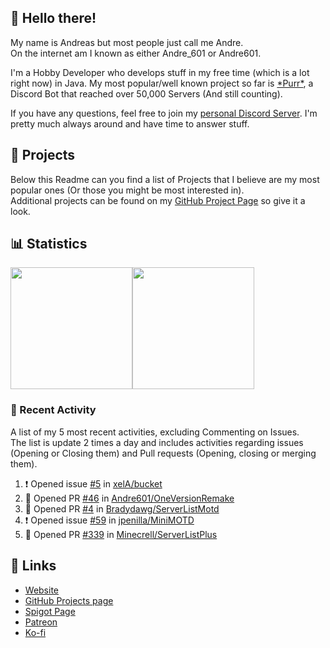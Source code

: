 <!-- Links -->
[purr]: https://purrbot.site
[discord]: https://discord.gg/6dazXp6
[website]: https://andre601.ch
[github]: https://andre601.ch/projects
[spigot]: https://www.spigotmc.org/resources/authors/56829/
[patreon]: https://patreon.com/andre_601
[ko-fi]: https://ko-fi.com/andre_601

## 👋 Hello there!
My name is Andreas but most people just call me Andre.  
On the internet am I known as either Andre_601 or Andre601.

I'm a Hobby Developer who develops stuff in my free time (which is a lot right now) in Java. My most popular/well known project so far is [\*Purr\*][purr], a Discord Bot that reached over 50,000 Servers (And still counting).

If you have any questions, feel free to join my [personal Discord Server][discord]. I'm pretty much always around and have time to answer stuff.

## 📁 Projects
Below this Readme can you find a list of Projects that I believe are my most popular ones (Or those you might be most interested in).  
Additional projects can be found on my [GitHub Project Page][github] so give it a look.

## 📊 Statistics
<img height="195px" src="https://github-readme-stats.vercel.app/api?username=Andre601&show_icons=true&hide_rank=true&title_color=3498db&bg_color=ffffff00&text_color=718096"><img height="195px" src="https://github-readme-stats.vercel.app/api/top-langs?username=Andre601&layout=compact&title_color=3498db&bg_color=ffffff00&text_color=718096">

### 📜 Recent Activity
A list of my 5 most recent activities, excluding Commenting on Issues.  
The list is update 2 times a day and includes activities regarding issues (Opening or Closing them) and Pull requests (Opening, closing or merging them).
<!--START_SECTION:activity-->
1. ❗️ Opened issue [#5](https://github.com//xelA/bucket/issues/5) in [xelA/bucket](https://github.com//xelA/bucket)
2. 💪 Opened PR [#46](https://github.com//Andre601/OneVersionRemake/pull/46) in [Andre601/OneVersionRemake](https://github.com//Andre601/OneVersionRemake)
3. 💪 Opened PR [#4](https://github.com//Bradydawg/ServerListMotd/pull/4) in [Bradydawg/ServerListMotd](https://github.com//Bradydawg/ServerListMotd)
4. ❗️ Opened issue [#59](https://github.com//jpenilla/MiniMOTD/issues/59) in [jpenilla/MiniMOTD](https://github.com//jpenilla/MiniMOTD)
5. 💪 Opened PR [#339](https://github.com//Minecrell/ServerListPlus/pull/339) in [Minecrell/ServerListPlus](https://github.com//Minecrell/ServerListPlus)
<!--END_SECTION:activity-->

## 🔗 Links
- [Website]
- [GitHub Projects page][github]
- [Spigot Page][spigot]
- [Patreon]
- [Ko-fi]
